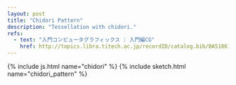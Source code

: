 ```yaml
---
layout: post
title: "Chidori Pattern"
description: "Tessellation with chidori."
refs:
  - text: "入門コンピュータグラフィックス : 入門編CG"
    href: http://topics.libra.titech.ac.jp/recordID/catalog.bib/BA5186116X
---
```


{% include js.html name="chidori" %}
{% include sketch.html name="chidori_pattern" %}
